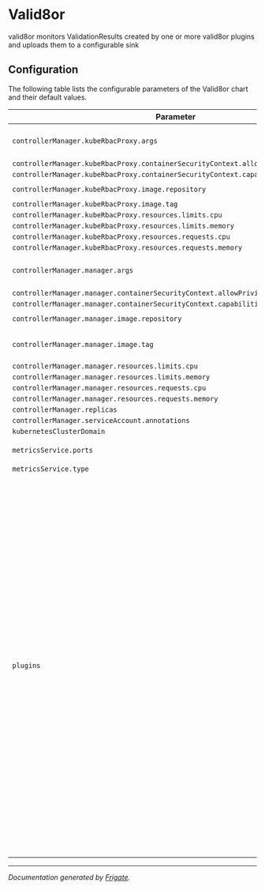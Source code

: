 
Valid8or
===========

valid8or monitors ValidationResults created by one or more valid8or plugins and uploads them to a configurable sink


## Configuration

The following table lists the configurable parameters of the Valid8or chart and their default values.

| Parameter                | Description             | Default        |
| ------------------------ | ----------------------- | -------------- |
| `controllerManager.kubeRbacProxy.args` |  | `["--secure-listen-address=0.0.0.0:8443", "--upstream=http://127.0.0.1:8080/", "--logtostderr=true", "--v=0"]` |
| `controllerManager.kubeRbacProxy.containerSecurityContext.allowPrivilegeEscalation` |  | `false` |
| `controllerManager.kubeRbacProxy.containerSecurityContext.capabilities.drop` |  | `["ALL"]` |
| `controllerManager.kubeRbacProxy.image.repository` |  | `"gcr.io/kubebuilder/kube-rbac-proxy"` |
| `controllerManager.kubeRbacProxy.image.tag` |  | `"v0.14.1"` |
| `controllerManager.kubeRbacProxy.resources.limits.cpu` |  | `"500m"` |
| `controllerManager.kubeRbacProxy.resources.limits.memory` |  | `"128Mi"` |
| `controllerManager.kubeRbacProxy.resources.requests.cpu` |  | `"5m"` |
| `controllerManager.kubeRbacProxy.resources.requests.memory` |  | `"64Mi"` |
| `controllerManager.manager.args` |  | `["--health-probe-bind-address=:8081", "--metrics-bind-address=127.0.0.1:8080", "--leader-elect"]` |
| `controllerManager.manager.containerSecurityContext.allowPrivilegeEscalation` |  | `false` |
| `controllerManager.manager.containerSecurityContext.capabilities.drop` |  | `["ALL"]` |
| `controllerManager.manager.image.repository` |  | `"quay.io/spectrocloud-labs/valid8or"` |
| `controllerManager.manager.image.tag` | x-release-please-version | `"v0.0.8"` |
| `controllerManager.manager.resources.limits.cpu` |  | `"500m"` |
| `controllerManager.manager.resources.limits.memory` |  | `"128Mi"` |
| `controllerManager.manager.resources.requests.cpu` |  | `"10m"` |
| `controllerManager.manager.resources.requests.memory` |  | `"64Mi"` |
| `controllerManager.replicas` |  | `1` |
| `controllerManager.serviceAccount.annotations` |  | `{}` |
| `kubernetesClusterDomain` |  | `"cluster.local"` |
| `metricsService.ports` |  | `[{"name": "https", "port": 8443, "protocol": "TCP", "targetPort": "https"}]` |
| `metricsService.type` |  | `"ClusterIP"` |
| `plugins` |  | `[{"chart": {"name": "valid8or-plugin-aws", "repository": "https://spectrocloud-labs.github.io/valid8or-plugin-aws", "version": "v0.0.2"}, "values": "controllerManager:\n  kubeRbacProxy:\n    args:\n    - --secure-listen-address=0.0.0.0:8443\n    - --upstream=http://127.0.0.1:8080/\n    - --logtostderr=true\n    - --v=0\n    containerSecurityContext:\n      allowPrivilegeEscalation: false\n      capabilities:\n        drop:\n        - ALL\n    image:\n      repository: gcr.io/kubebuilder/kube-rbac-proxy\n      tag: v0.14.1\n    resources:\n      limits:\n        cpu: 500m\n        memory: 128Mi\n      requests:\n        cpu: 5m\n        memory: 64Mi\n  manager:\n    args:\n    - --health-probe-bind-address=:8081\n    - --metrics-bind-address=127.0.0.1:8080\n    - --leader-elect\n    containerSecurityContext:\n      allowPrivilegeEscalation: false\n      capabilities:\n        drop:\n        - ALL\n    image:\n      repository: quay.io/spectrocloud-labs/valid8or-plugin-aws\n      tag: v0.0.2\n    resources:\n      limits:\n        cpu: 500m\n        memory: 128Mi\n      requests:\n        cpu: 10m\n        memory: 64Mi\n  replicas: 1\n  serviceAccount:\n    annotations: {}\nkubernetesClusterDomain: cluster.local\nmetricsService:\n  ports:\n  - name: https\n    port: 8443\n    protocol: TCP\n    targetPort: https\n  type: ClusterIP\nauth:\n  secretName: aws-creds\n  accessKeyId: \"\"\n  secretAccessKey: \"\""}]` |



---
_Documentation generated by [Frigate](https://frigate.readthedocs.io)._

